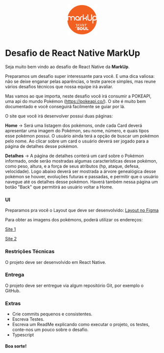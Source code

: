 <p  align="center"> <img src="logo.png" width="100"> </p >

# Desafio de React Native MarkUp

Seja muito bem vindo ao desafio de React Native da **MarkUp**.

Preparamos um desafio super interessante para você. E uma dica valiosa: não se deixe enganar pelas aparências, o teste parece simples, mas reune vários desafios técnicos que nossa equipe irá avaliar.

Mas vamos ao que importa, neste desafio você irá consumir a POKEAPI, uma api do mundo Pokémon (https://pokeapi.co/). O site é muito bem documentado e você conseguirá facilmente se guiar por lá.

O site que você irá desenvolver possui duas páginas:

**Home** -> Será uma listagem dos pokémons, onde cada Card deverá apresentar uma imagem do Pokémon, seu nome, número, e quais tipos esse pokémon possui. O usuário ainda terá a opção de buscar um pokémon pelo nome. Ao clicar sobre um card o usuário deverá ser jogado para a página de detalhes desse pokémon.

**Detalhes** -> A página de detalhes conterá um card sobre o Pokémon informado, onde serão mostradas algumas características desse pokémon, como peso, altura, e a força de seus atributos (hp, ataque, defesa, velocidade). Logo abaixo deverá ser mostrada a árvore genealógica desse pokémon se houver, evoluções futuras e passadas, e permitir que o usuário navegue até os detalhes desse pokémon. Haverá também nessa página um botão "Back" que permitirá ao usuário voltar a Home.

### UI

Preparamos pra você o Layout que deve ser desenvolvido:
[Layout no Figma](https://www.figma.com/file/gedYbNMalFBJRN0wulXUxP/Untitled?node-id=0%3A1)

Para obter as imagens dos pokémons, poderá utilizar os endereços:

[Site 1](https://assets.pokemon.com/assets/cms2/img/pokedex/detail/001.png)

[Site 2](https://pokeres.bastionbot.org/images/pokemon/1.png)

### Restrições Técnicas

O projeto deve ser desenvolvido em React Native.

### Entrega

O projeto deve ser entregue via algum repositório Git, por exemplo o GitHub.

### Extras

- Crie commits pequenos e consistentes.
- Escreva Testes.
- Escreva um ReadMe explicando como executar o projeto, os testes, conte-nos um pouco sobre o desafio.
- Typescript

#### Boa sorte!
